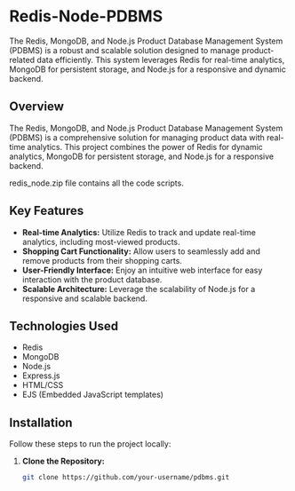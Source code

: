 # Redis-Node-PDBMS
The Redis, MongoDB, and Node.js Product Database Management System (PDBMS) is a robust and scalable solution designed to manage product-related data efficiently. This system leverages Redis for real-time analytics, MongoDB for persistent storage, and Node.js for a responsive and dynamic backend.



## Overview

The Redis, MongoDB, and Node.js Product Database Management System (PDBMS) is a comprehensive solution for managing product data with real-time analytics. This project combines the power of Redis for dynamic analytics, MongoDB for persistent storage, and Node.js for a responsive backend.

redis_node.zip file contains all the code scripts.

## Key Features

- **Real-time Analytics:** Utilize Redis to track and update real-time analytics, including most-viewed products.
- **Shopping Cart Functionality:** Allow users to seamlessly add and remove products from their shopping carts.
- **User-Friendly Interface:** Enjoy an intuitive web interface for easy interaction with the product database.
- **Scalable Architecture:** Leverage the scalability of Node.js for a responsive and scalable backend.

## Technologies Used

- Redis
- MongoDB
- Node.js
- Express.js
- HTML/CSS
- EJS (Embedded JavaScript templates)

## Installation

Follow these steps to run the project locally:

1. **Clone the Repository:**
   ```bash
   git clone https://github.com/your-username/pdbms.git
